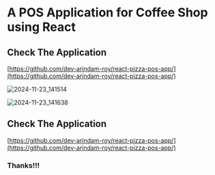 # A POS Application for Coffee Shop using React

## Check The Application
[https://github.com/dev-arindam-roy/react-pizza-pos-app/](https://github.com/dev-arindam-roy/react-pizza-pos-app/)


![2024-11-23_141514](https://github.com/user-attachments/assets/ae4f8eb7-c0df-4173-898b-c5861abf91b0)


![2024-11-23_141638](https://github.com/user-attachments/assets/ed91467f-aba8-41e5-8ec9-638b14c5e41d)


## Check The Application
[https://github.com/dev-arindam-roy/react-pizza-pos-app/](https://github.com/dev-arindam-roy/react-pizza-pos-app/)

### Thanks!!!
